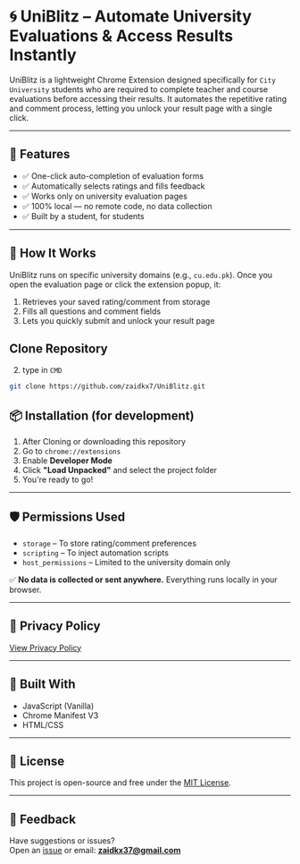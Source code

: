 # 🌀 UniBlitz – Automate University Evaluations & Access Results Instantly

UniBlitz is a lightweight Chrome Extension designed specifically for `City University` students who are required to complete teacher and course evaluations before accessing their results. It automates the repetitive rating and comment process, letting you unlock your result page with a single click.

---

## 🚀 Features

- ✅ One-click auto-completion of evaluation forms  
- ✅ Automatically selects ratings and fills feedback  
- ✅ Works only on university evaluation pages  
- ✅ 100% local — no remote code, no data collection  
- ✅ Built by a student, for students

---

## 🔧 How It Works

UniBlitz runs on specific university domains (e.g., `cu.edu.pk`). Once you open the evaluation page or click the extension popup, it:

1. Retrieves your saved rating/comment from storage
2. Fills all questions and comment fields
3. Lets you quickly submit and unlock your result page


## Clone Repository

2. type in `CMD`
```bash
git clone https://github.com/zaidkx7/UniBlitz.git
```

## 📦 Installation (for development)

1. After Cloning or downloading this repository  
2. Go to `chrome://extensions`  
3. Enable **Developer Mode**  
4. Click **"Load Unpacked"** and select the project folder  
5. You're ready to go!

---

## 🛡️ Permissions Used

- `storage` – To store rating/comment preferences
- `scripting` – To inject automation scripts
- `host_permissions` – Limited to the university domain only

✅ **No data is collected or sent anywhere.** Everything runs locally in your browser.

---

## 📜 Privacy Policy

[View Privacy Policy](https://zaidkx7.github.io/privacy.html)

---

## 🧠 Built With

- JavaScript (Vanilla)
- Chrome Manifest V3
- HTML/CSS

---

## 📢 License

This project is open-source and free under the [MIT License](LICENSE).

---

## 💬 Feedback

Have suggestions or issues?  
Open an [issue](https://github.com/zaidkx7/UniBlitz/issues) or email: **zaidkx37@gmail.com**